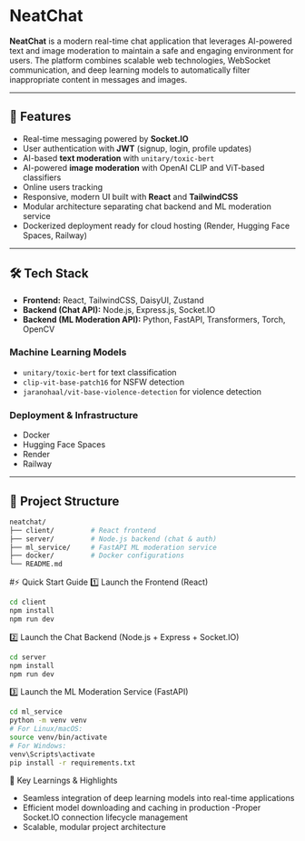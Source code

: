 # NeatChat

**NeatChat** is a modern real-time chat application that leverages AI-powered text and image moderation to maintain a safe and engaging environment for users. The platform combines scalable web technologies, WebSocket communication, and deep learning models to automatically filter inappropriate content in messages and images.

---

## 🚀 Features

- Real-time messaging powered by **Socket.IO**
- User authentication with **JWT** (signup, login, profile updates)
- AI-based **text moderation** with `unitary/toxic-bert`
- AI-powered **image moderation** with OpenAI CLIP and ViT-based classifiers
- Online users tracking
- Responsive, modern UI built with **React** and **TailwindCSS**
- Modular architecture separating chat backend and ML moderation service
- Dockerized deployment ready for cloud hosting (Render, Hugging Face Spaces, Railway)

---

## 🛠️ Tech Stack

- **Frontend:** React, TailwindCSS, DaisyUI, Zustand  
- **Backend (Chat API):** Node.js, Express.js, Socket.IO  
- **Backend (ML Moderation API):** Python, FastAPI, Transformers, Torch, OpenCV  

### Machine Learning Models

- `unitary/toxic-bert` for text classification  
- `clip-vit-base-patch16` for NSFW detection  
- `jaranohaal/vit-base-violence-detection` for violence detection  

### Deployment & Infrastructure

- Docker  
- Hugging Face Spaces  
- Render  
- Railway  

---

## 📂 Project Structure

```bash
neatchat/
├── client/         # React frontend
├── server/         # Node.js backend (chat & auth)
├── ml_service/     # FastAPI ML moderation service
├── docker/         # Docker configurations
└── README.md
```

#⚡ Quick Start Guide
1️⃣ Launch the Frontend (React)
```bash
cd client
npm install
npm run dev
```

2️⃣ Launch the Chat Backend (Node.js + Express + Socket.IO)
```bash
cd server
npm install
npm run dev
```

3️⃣ Launch the ML Moderation Service (FastAPI)
```bash
cd ml_service
python -m venv venv
# For Linux/macOS:
source venv/bin/activate
# For Windows:
venv\Scripts\activate
pip install -r requirements.txt
```


🧠 Key Learnings & Highlights
- Seamless integration of deep learning models into real-time applications
- Efficient model downloading and caching in production
-Proper Socket.IO connection lifecycle management
- Scalable, modular project architecture



